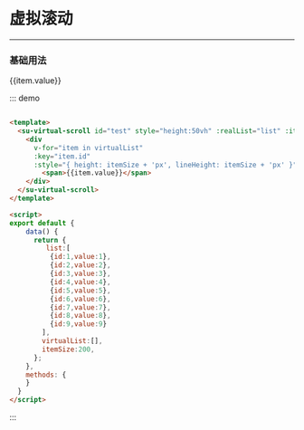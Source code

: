 <style>
  .w__tag{
    margin-right: 10px;
  }
</style>

# 虚拟滚动
----
### 基础用法
<su-virtual-scroll id="test" style="height:50vh" :realList="list" :itemSize="itemSize" v-model="virtualList">
  <div 
    v-for="item in virtualList" 
    :key="item.id" 
    :style="{ height: itemSize + 'px', lineHeight: itemSize + 'px' }">
      <span>{{item.value}}</span>
  </div>
</su-virtual-scroll>

::: demo
```html

<template>
  <su-virtual-scroll id="test" style="height:50vh" :realList="list" :itemSize="itemSize" v-model="virtualList">
    <div 
      v-for="item in virtualList" 
      :key="item.id" 
      :style="{ height: itemSize + 'px', lineHeight: itemSize + 'px' }">
        <span>{{item.value}}</span>
    </div>
  </su-virtual-scroll>
</template>

<script>
export default {
    data() {
      return {
         list:[
          {id:1,value:1},
          {id:2,value:2},
          {id:3,value:3},
          {id:4,value:4},
          {id:5,value:5},
          {id:6,value:6},
          {id:7,value:7},
          {id:8,value:8},
          {id:9,value:9}
        ],
        virtualList:[],
        itemSize:200,
      };
    },
    methods: {
    }
  }
</script>
```
:::





<script>
export default {
    data() {
      return {
         list:[
          {id:1,value:1},
          {id:2,value:2},
          {id:3,value:3},
          {id:4,value:4},
          {id:5,value:5},
          {id:6,value:6},
          {id:7,value:7},
          {id:8,value:8},
          {id:9,value:9}
        ],
        virtualList:[],
        itemSize:200,
      };
    },
    methods: {
    }
  }
</script>


<!-- 
## 参数

| 参数      | 说明          | 类型      | 可选值                           | 默认值  |
|---------- |-------------- |---------- |--------------------------------  |-------- |
| amount | 显示的数字（必须） | Number | — |  |
| time | 持续时间 | Number | — | 1000 |
| start | 开始变化 | Boolean | — | true |
| thousand | 千分位 | Boolean | — | false | -->



